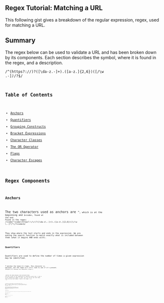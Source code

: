 ## Regex Tutorial: Matching a URL

This following gist gives a breakdown of the regular expression, regex, used for matching a URL. 

## Summary

The regex below can be used to validate a URL and has been broken down by its components. Each section describes the symbol, where it is found in the regex, and a description. 

<code>/^(https?:\/\/)?([\da-z\.-]+)\.([a-z\.]{2,6})([\/\w \.-]*)*\/?$/<code>

## Table of Contents

- [Anchors](#anchors)
- [Quantifiers](#quantifiers)
- [Grouping Constructs](#grouping-constructs)
- [Bracket Expressions](#bracket-expressions)
- [Character Classes](#character-classes)
- [The OR Operator](#the-or-operator)
- [Flags](#flags)
- [Character Escapes](#character-escapes)

## Regex Components

### Anchors

The two characters used as anchors are <code>^<code>, which is at the beginning and <code>$<code>, found at the end. 
Found in the regex:
/<code>^<code>(https?:\/\/)?([\da-z\.-]+)\.([a-z\.]{2,6})([\/\w \.-]*)*\/?<code>$<code>/

They show where the text starts and ends in the expression. We are asking the search function to match exactly what is included between them (what it begins AND ends with).

### Quantifiers

Quantifiers are used to define the number of times a given expression may be identified. 

<code>?<code> matches the token 0-1 times.
    This character is optional, but the regex will still look to see if it's present. 
<code>(https?:\/\/)?<code> matches the characters: https://

<code>*<code> matches the token between 0 and unlimited times. 
    This part allows for any combination of characters within the [ ] and it can be repeated any number of times. This will be any text that comes after the top level domain.
Found in the regex: 
<code>([\/\w \.-]*)*<code>

<code>+<code> matches the token between 1 and unlimited times.
    This part of the regex is looking for any of the charcters specified in [ ] and it is required to match at least one of those characters. 
Found in the regex: <code>([\da-z\.-]+)<code>

<code>{2,6}<code> matches the token betwen 2 and 6 times. 
    The numbers inside {} will determine what the regex will match. If there is only one number, then the regex will only match charcters that specified number of times. This portion would translate to the top level domain part of the URL. (.com, .edu, .org, etc.) Most top level domains are between two and six characters long.
Found in the regex: <code>([a-z\.]{2,6})<code>


### Grouping Constructs
    Grouping in a regex is done by simply wrapping the portion of the regex that you'd like to group in parenthesis. Grouping a part of the regex allows you to apply a quantifier to the group.
Found in the regex: <code>/^(https?:\/\/)?<code>

### Bracket Expressions / OR Operator
    A bracket expression is a list of characters enclosed by two square brackets. 
Found in the regex: <code>[\da-z\.-]<code> 
    This expression matches for any digits <code>\d<code> OR any characters between a and z <code>a-z<code> OR any '.'<code>\.<code> OR any '-' <code>-<code>. 

### Character Classes

    The main charcater classes in this regex include: <code>\d<code> which looks for any digit and <code>\w<code> which looks for any alphanumeric character. 
Found in the regex: <code>[\da-z\.-]<code> <code>[\/\w \.-]<code>

## Author

A short section about the author with a link to the author's GitHub profile (replace with your information and a link to your profile)
